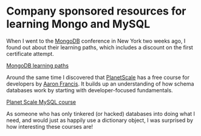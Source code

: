# Company sponsored resources for learning Mongo and MySQL

When I went to the [MongoDB](https://www.mongodb.com/) conference in New York two weeks ago, I found out about their learning paths, which includes a discount on the first certificate attempt.

[MongoDB learning paths](https://learn.mongodb.com/catalog?labels=%5B%22Learning%20Format%22%5D&values=%5B%22Learning%20Path%22%5D)

Around the same time I discovered that [PlanetScale](https://planetscale.com/) has a free course for developers by [Aaron Francis](https://aaronfrancis.com/). It builds up an understanding of how schema databases work by starting with developer-focused fundamentals.

[Planet Scale MySQL course](https://planetscale.com/courses/mysql-for-developers/introduction/course-introduction)

As someone who has only tinkered (or hacked) databases into doing what I need, and would just as happily use a dictionary object, I was surprised by how interesting these courses are!